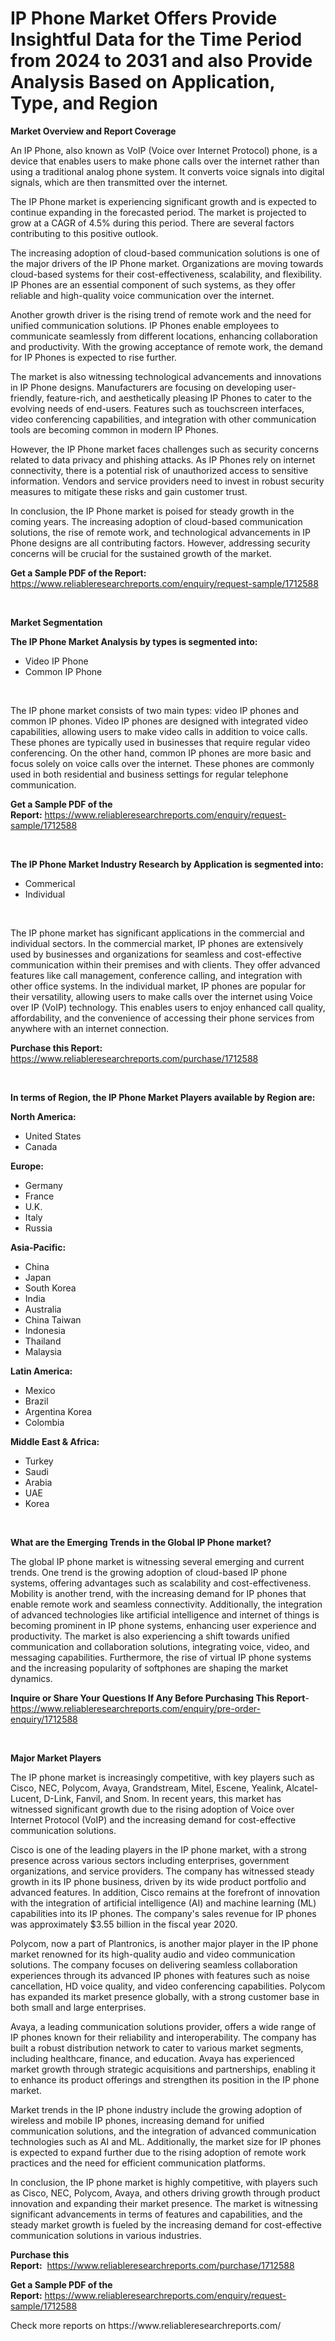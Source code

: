 <p><h1>IP Phone Market Offers Provide Insightful Data for the Time Period from 2024 to 2031 and also Provide Analysis Based on Application, Type, and Region</h1></p><p><strong>Market Overview and Report Coverage</strong></p>
<p><p>An IP Phone, also known as VoIP (Voice over Internet Protocol) phone, is a device that enables users to make phone calls over the internet rather than using a traditional analog phone system. It converts voice signals into digital signals, which are then transmitted over the internet.</p><p>The IP Phone market is experiencing significant growth and is expected to continue expanding in the forecasted period. The market is projected to grow at a CAGR of 4.5% during this period. There are several factors contributing to this positive outlook.</p><p>The increasing adoption of cloud-based communication solutions is one of the major drivers of the IP Phone market. Organizations are moving towards cloud-based systems for their cost-effectiveness, scalability, and flexibility. IP Phones are an essential component of such systems, as they offer reliable and high-quality voice communication over the internet.</p><p>Another growth driver is the rising trend of remote work and the need for unified communication solutions. IP Phones enable employees to communicate seamlessly from different locations, enhancing collaboration and productivity. With the growing acceptance of remote work, the demand for IP Phones is expected to rise further.</p><p>The market is also witnessing technological advancements and innovations in IP Phone designs. Manufacturers are focusing on developing user-friendly, feature-rich, and aesthetically pleasing IP Phones to cater to the evolving needs of end-users. Features such as touchscreen interfaces, video conferencing capabilities, and integration with other communication tools are becoming common in modern IP Phones.</p><p>However, the IP Phone market faces challenges such as security concerns related to data privacy and phishing attacks. As IP Phones rely on internet connectivity, there is a potential risk of unauthorized access to sensitive information. Vendors and service providers need to invest in robust security measures to mitigate these risks and gain customer trust.</p><p>In conclusion, the IP Phone market is poised for steady growth in the coming years. The increasing adoption of cloud-based communication solutions, the rise of remote work, and technological advancements in IP Phone designs are all contributing factors. However, addressing security concerns will be crucial for the sustained growth of the market.</p></p>
<p><strong>Get a Sample PDF of the Report:</strong> <a href="https://www.reliableresearchreports.com/enquiry/request-sample/1712588">https://www.reliableresearchreports.com/enquiry/request-sample/1712588</a></p>
<p>&nbsp;</p>
<p><strong>Market Segmentation</strong></p>
<p><strong>The IP Phone Market Analysis by types is segmented into:</strong></p>
<p><ul><li>Video IP Phone</li><li>Common IP Phone</li></ul></p>
<p>&nbsp;</p>
<p><p>The IP phone market consists of two main types: video IP phones and common IP phones. Video IP phones are designed with integrated video capabilities, allowing users to make video calls in addition to voice calls. These phones are typically used in businesses that require regular video conferencing. On the other hand, common IP phones are more basic and focus solely on voice calls over the internet. These phones are commonly used in both residential and business settings for regular telephone communication.</p></p>
<p><strong>Get a Sample PDF of the Report:</strong>&nbsp;<a href="https://www.reliableresearchreports.com/enquiry/request-sample/1712588">https://www.reliableresearchreports.com/enquiry/request-sample/1712588</a></p>
<p>&nbsp;</p>
<p><strong>The IP Phone Market Industry Research by Application is segmented into:</strong></p>
<p><ul><li>Commerical</li><li>Individual</li></ul></p>
<p>&nbsp;</p>
<p><p>The IP phone market has significant applications in the commercial and individual sectors. In the commercial market, IP phones are extensively used by businesses and organizations for seamless and cost-effective communication within their premises and with clients. They offer advanced features like call management, conference calling, and integration with other office systems. In the individual market, IP phones are popular for their versatility, allowing users to make calls over the internet using Voice over IP (VoIP) technology. This enables users to enjoy enhanced call quality, affordability, and the convenience of accessing their phone services from anywhere with an internet connection.</p></p>
<p><strong>Purchase this Report:</strong>&nbsp; <a href="https://www.reliableresearchreports.com/purchase/1712588">https://www.reliableresearchreports.com/purchase/1712588</a></p>
<p>&nbsp;</p>
<p><strong>In terms of Region, the IP Phone Market Players available by Region are:</strong></p>
<p>
    <p> <strong> North America: </strong>
        <ul>
            <li>United States</li>
            <li>Canada</li>
        </ul>
        </p> 
    <p> <strong> Europe: </strong>
        <ul>
            <li>Germany</li>
            <li>France</li>
            <li>U.K.</li>
            <li>Italy</li>
            <li>Russia</li>
        </ul>
        </p> 
    <p> <strong> Asia-Pacific: </strong>
        <ul>
            <li>China</li>
            <li>Japan</li>
            <li>South Korea</li>
            <li>India</li>
            <li>Australia</li>
            <li>China Taiwan</li>
            <li>Indonesia</li>
            <li>Thailand</li>
            <li>Malaysia</li>
        </ul>
        </p> 
    <p> <strong> Latin America: </strong>
        <ul>
            <li>Mexico</li>
            <li>Brazil</li>
            <li>Argentina Korea</li>
            <li>Colombia</li>
        </ul>
        </p> 
    <p> <strong> Middle East & Africa: </strong>
        <ul>
            <li>Turkey</li>
            <li>Saudi</li>
            <li>Arabia</li>
            <li>UAE</li>
            <li>Korea</li>
        </ul>
    </p>
    </p>
<p>&nbsp;</p>
<p><strong>What are the Emerging Trends in the Global IP Phone market?</strong></p>
<p><p>The global IP phone market is witnessing several emerging and current trends. One trend is the growing adoption of cloud-based IP phone systems, offering advantages such as scalability and cost-effectiveness. Mobility is another trend, with the increasing demand for IP phones that enable remote work and seamless connectivity. Additionally, the integration of advanced technologies like artificial intelligence and internet of things is becoming prominent in IP phone systems, enhancing user experience and productivity. The market is also experiencing a shift towards unified communication and collaboration solutions, integrating voice, video, and messaging capabilities. Furthermore, the rise of virtual IP phone systems and the increasing popularity of softphones are shaping the market dynamics.</p></p>
<p><strong>Inquire or Share Your Questions If Any Before Purchasing This Report</strong>- <a href="https://www.reliableresearchreports.com/enquiry/pre-order-enquiry/1712588">https://www.reliableresearchreports.com/enquiry/pre-order-enquiry/1712588</a></p>
<p>&nbsp;</p>
<p><strong>Major Market Players</strong></p>
<p><p>The IP phone market is increasingly competitive, with key players such as Cisco, NEC, Polycom, Avaya, Grandstream, Mitel, Escene, Yealink, Alcatel-Lucent, D-Link, Fanvil, and Snom. In recent years, this market has witnessed significant growth due to the rising adoption of Voice over Internet Protocol (VoIP) and the increasing demand for cost-effective communication solutions.</p><p>Cisco is one of the leading players in the IP phone market, with a strong presence across various sectors including enterprises, government organizations, and service providers. The company has witnessed steady growth in its IP phone business, driven by its wide product portfolio and advanced features. In addition, Cisco remains at the forefront of innovation with the integration of artificial intelligence (AI) and machine learning (ML) capabilities into its IP phones. The company's sales revenue for IP phones was approximately $3.55 billion in the fiscal year 2020.</p><p>Polycom, now a part of Plantronics, is another major player in the IP phone market renowned for its high-quality audio and video communication solutions. The company focuses on delivering seamless collaboration experiences through its advanced IP phones with features such as noise cancellation, HD voice quality, and video conferencing capabilities. Polycom has expanded its market presence globally, with a strong customer base in both small and large enterprises.</p><p>Avaya, a leading communication solutions provider, offers a wide range of IP phones known for their reliability and interoperability. The company has built a robust distribution network to cater to various market segments, including healthcare, finance, and education. Avaya has experienced market growth through strategic acquisitions and partnerships, enabling it to enhance its product offerings and strengthen its position in the IP phone market.</p><p>Market trends in the IP phone industry include the growing adoption of wireless and mobile IP phones, increasing demand for unified communication solutions, and the integration of advanced communication technologies such as AI and ML. Additionally, the market size for IP phones is expected to expand further due to the rising adoption of remote work practices and the need for efficient communication platforms.</p><p>In conclusion, the IP phone market is highly competitive, with players such as Cisco, NEC, Polycom, Avaya, and others driving growth through product innovation and expanding their market presence. The market is witnessing significant advancements in terms of features and capabilities, and the steady market growth is fueled by the increasing demand for cost-effective communication solutions in various industries.</p></p>
<p><strong>Purchase this Report:</strong>&nbsp;&nbsp;<a href="https://www.reliableresearchreports.com/purchase/1712588">https://www.reliableresearchreports.com/purchase/1712588</a></p>
<p></p>
<p><strong>Get a Sample PDF of the Report:</strong>&nbsp;<a href="https://www.reliableresearchreports.com/enquiry/request-sample/1712588">https://www.reliableresearchreports.com/enquiry/request-sample/1712588</a></p>
<p>Check more reports on https://www.reliableresearchreports.com/</p>